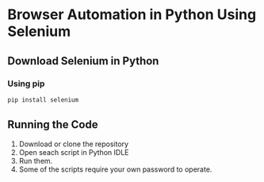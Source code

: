 # Browser Automation in Python Using Selenium
## Download Selenium in Python
### Using pip
```xml
pip install selenium
```


## Running the Code
1. Download or clone the repository
2. Open seach script in Python IDLE
3. Run them.
4. Some of the scripts require your own password to operate.
